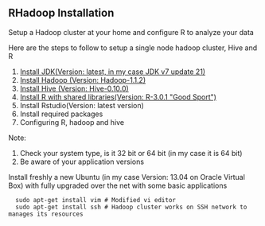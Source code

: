 ## RHadoop Installation

Setup a Hadoop cluster at your home and configure R to analyze your data

Here are the steps to follow to setup a single node hadoop cluster, Hive and R

1.	[Install JDK(Version: latest, in my case JDK v7 update 21)](Install/Javainstall.md)
2.	[Install Hadoop (Version: Hadoop-1.1.2)](Install/Hadoopinstall.md)
3.	[Install Hive (Version: Hive-0.10.0)](Install/Hiveinstall.md)
4.	[Install R with shared libraries(Version: R-3.0.1 "Good Sport")](Install/RInstall.md)
5.	Install Rstudio(Version: latest version)
6.	Install required packages
7.	Configuring R, hadoop and hive

Note:

1. Check your system type, is it 32 bit or 64 bit (in my case it is 64 bit)
2. Be aware of your application versions

Install freshly a new Ubuntu (in my case Version: 13.04 on Oracle Virtual Box) with fully upgraded over the net with some basic applications 
```
  sudo apt-get install vim # Modified vi editor
  sudo apt-get install ssh # Hadoop cluster works on SSH network to manages its resources
```
